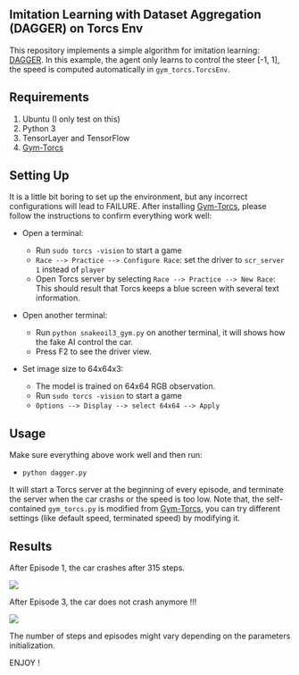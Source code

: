 ## Imitation Learning with Dataset Aggregation (DAGGER) on Torcs Env

This repository implements a simple algorithm for imitation learning: [DAGGER](https://www.cs.cmu.edu/~sross1/publications/Ross-AIStats11-NoRegret.pdf).
In this example, the agent only learns to control the steer [-1, 1], the speed is computed
automatically in `gym_torcs.TorcsEnv`.

## Requirements

1. Ubuntu (I only test on this)
2. Python 3
3. TensorLayer and TensorFlow 
4. [Gym-Torcs](https://github.com/ugo-nama-kun/gym_torcs)

## Setting Up

It is a little bit boring to set up the environment, but any incorrect configurations will lead to FAILURE.
After installing [Gym-Torcs](https://github.com/ugo-nama-kun/gym_torcs), please follow the instructions to confirm everything work well:

- Open a terminal:
  - Run `sudo torcs -vision` to start a game
  - `Race --> Practice --> Configure Race`: set the driver to `scr_server 1` instead of `player`
  - Open Torcs server by selecting `Race --> Practice --> New Race`:
This should result that Torcs keeps a blue screen with several text information.

- Open another terminal:
  - Run `python snakeoil3_gym.py` on another terminal, it will shows how the fake AI control the car.
  - Press F2 to see the driver view.

- Set image size to 64x64x3:
  - The model is trained on 64x64 RGB observation.
  - Run `sudo torcs -vision` to start a game
  - `Options --> Display --> select 64x64 --> Apply`


## Usage
Make sure everything above work well and then run:

- `python dagger.py`

It will start a Torcs server at the beginning of every episode, and terminate the server when the car crashs or the speed is too low.
Note that, the self-contained `gym_torcs.py` is modified from [Gym-Torcs](https://github.com/ugo-nama-kun/gym_torcs), you can try different settings (like default speed, terminated speed) by modifying it.

## Results 

After Episode 1, the car crashes after 315 steps. 

![](http://i.imgur.com/YfqFXQZ.gif)

<!---
After Episode 2, crashes after 151 steps

![](http://i.imgur.com/0bXKyVx.gif)


After Episode 3, crashes after 395 steps

![](http://i.imgur.com/doz8U0z.gif)

After Episode 4, the car does not crash anymore: [gif](http://i.imgur.com/pKeVxLY.gif).
-->

After Episode 3, the car does not crash anymore !!!

![](http://i.imgur.com/doz8U0z.gif)

The number of steps and episodes might vary depending on the parameters initialization.


ENJOY !

<!---
Note: The images fed to the model are 64x64, the images shown above have been resized to 256x256 for viewing purposes.
-->
